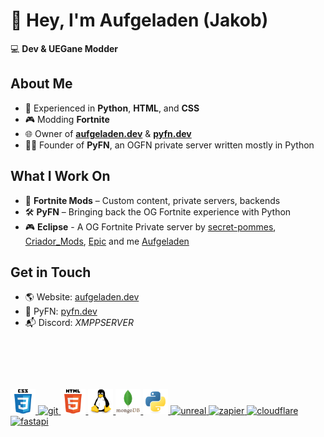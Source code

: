 # 👋 Hey, I'm Aufgeladen (Jakob)

💻 **Dev & UEGane Modder**

## About Me
- 🐍 Experienced in **Python**, **HTML**, and **CSS**  
- 🎮 Modding **Fortnite**
- 🌐 Owner of **[aufgeladen.dev](https://aufgeladen.dev)** & **[pyfn.dev](https://pyfn.dev)**  
- 🏴‍☠️ Founder of **PyFN**, an OGFN private server written mostly in Python  

## What I Work On
- 🚀 **Fortnite Mods** – Custom content, private servers, backends
- 🛠️ **PyFN** – Bringing back the OG Fortnite experience with Python
- 🎮 **Eclipse** - A OG Fortnite Private server by [secret-pommes](https://github.com/secret-pommes), [Criador_Mods](https://github.com/CriadorMods), [Epic](https://github.com/archiejholmes) and me [Aufgeladen](https://github.com/Aufgeladen)

## Get in Touch
- 🌎 Website: [aufgeladen.dev](https://aufgeladen.dev)  
- 🔗 PyFN: [pyfn.dev](https://pyfn.dev)  
- 📬 Discord: *XMPPSERVER*  

<h1>‎</h1>

<p align="left"> 
  <a href="https://www.w3schools.com/css/" target="_blank" rel="noreferrer"> 
    <img src="https://raw.githubusercontent.com/devicons/devicon/master/icons/css3/css3-original-wordmark.svg" alt="css3" width="40" height="40"/> 
  </a> 
  <a href="https://git-scm.com/" target="_blank" rel="noreferrer"> 
    <img src="https://www.vectorlogo.zone/logos/git-scm/git-scm-icon.svg" alt="git" width="40" height="40"/> 
  </a> 
  <a href="https://www.w3.org/html/" target="_blank" rel="noreferrer"> 
    <img src="https://raw.githubusercontent.com/devicons/devicon/master/icons/html5/html5-original-wordmark.svg" alt="html5" width="40" height="40"/> 
  </a> 
  <a href="https://www.linux.org/" target="_blank" rel="noreferrer"> 
    <img src="https://raw.githubusercontent.com/devicons/devicon/master/icons/linux/linux-original.svg" alt="linux" width="40" height="40"/> 
  </a> 
  <a href="https://www.mongodb.com/" target="_blank" rel="noreferrer"> 
    <img src="https://raw.githubusercontent.com/devicons/devicon/master/icons/mongodb/mongodb-original-wordmark.svg" alt="mongodb" width="40" height="40"/> 
  </a> 
  <a href="https://www.python.org" target="_blank" rel="noreferrer"> 
    <img src="https://raw.githubusercontent.com/devicons/devicon/master/icons/python/python-original.svg" alt="python" width="40" height="40"/> 
  </a> 
  <a href="https://unrealengine.com/" target="_blank" rel="noreferrer"> 
    <img src="https://raw.githubusercontent.com/kenangundogan/fontisto/036b7eca71aab1bef8e6a0518f7329f13ed62f6b/icons/svg/brand/unreal-engine.svg" alt="unreal" width="40" height="40"/> 
  </a> 
  <a href="https://zapier.com" target="_blank" rel="noreferrer"> 
    <img src="https://www.vectorlogo.zone/logos/zapier/zapier-icon.svg" alt="zapier" width="40" height="40"/> 
  </a> 
  <a href="https://cloudflare.com" target="_blank" rel="noreferrer"> 
    <img src="https://icon.icepanel.io/Technology/svg/Cloudflare.svg" alt="cloudflare" width="40" height="40"/> 
  </a> 
  <a href="https://fastapi.tiangolo.com/" target="_blank" rel="noreferrer"> 
    <img src="https://icon.icepanel.io/Technology/svg/FastAPI.svg" alt="fastapi" width="40" height="40"/> 
  </a> 
</p>
